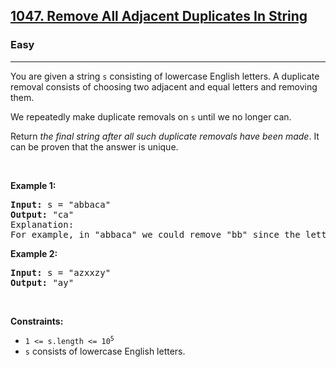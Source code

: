 <h2>
<a href="https://leetcode.com/problems/remove-all-adjacent-duplicates-in-string/">1047. Remove All Adjacent Duplicates In String</a>
</h2>

<h3>Easy</h3>

<hr>


<p>You are given a string <code>s</code> consisting of lowercase English letters. A duplicate removal consists of choosing two adjacent and equal letters and removing them.</p>

<p>We repeatedly make duplicate removals on <code>s</code> until we no longer can.</p>

<p>Return <em>the final string after all such duplicate removals have been made</em>. It can be proven that the answer is unique.</p>


<p>&nbsp;</p>
<p><strong class="example">Example 1:</strong></p>

<pre>
<strong>Input:</strong> s = "abbaca"
<strong>Output:</strong> "ca"
Explanation: 
For example, in "abbaca" we could remove "bb" since the letters are adjacent and equal, and this is the only possible move.  The result of this move is that the string is "aaca", of which only "aa" is possible, so the final string is "ca".
</pre>

<p><strong class="example">Example 2:</strong></p>

<pre>
<strong>Input:</strong> s = "azxxzy"
<strong>Output:</strong> "ay"
</pre>



<p>&nbsp;</p>
<p><strong>Constraints:</strong></p>

<ul>
    <li><code>1 <= s.length <= 10<sup>5</sup></code></li>
    <li><code>s</code> consists of lowercase English letters.</li>
</ul>

